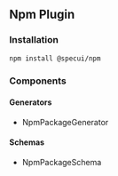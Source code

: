 ## Npm Plugin

### Installation

```sh
npm install @specui/npm
```

### Components

#### Generators

- NpmPackageGenerator

#### Schemas

- NpmPackageSchema
